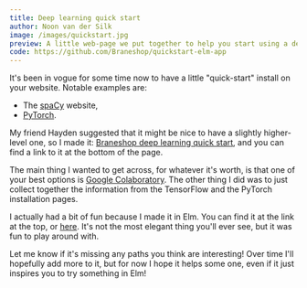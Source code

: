 ```yaml
---
title: Deep learning quick start
author: Noon van der Silk
image: /images/quickstart.jpg
preview: A little web-page we put together to help you start using a deep learning framework immediately.
code: https://github.com/Braneshop/quickstart-elm-app
---
```




It's been in vogue for some time now to have a little "quick-start" install on
your website. Notable examples are:

<ul class="normal">
<li>The <a href="https://spacy.io/usage" rel="noopener">spaCy</a>
website,</li>
<li> <a href="https://pytorch.org/" rel="noopener">PyTorch</a>.</li>
</ul>

My friend Hayden suggested that it might be nice to have a slightly
higher-level one, so I made it: <a href="/quickstart.html">Braneshop deep
learning quick start</a>, and you can find a link to it at the bottom of the
page.

The main thing I wanted to get across, for whatever it's worth, is that one of
your best options is <a href="https://colab.research.google.com/">Google
Colaboratory</a>. The other thing I did was to just collect together the
information from the TensorFlow and the PyTorch installation pages.

I actually had a bit of fun because I made it in Elm. You can find it at the
link at the top, or <a href="https://github.com/Braneshop/quickstart-elm-app"
rel="noopener">here</a>. It's not the most elegant thing you'll ever see, but
it was fun to play around with.

Let me know if it's missing any paths you think are interesting! Over time
I'll hopefully add more to it, but for now I hope it helps some one, even if
it just inspires you to try something in Elm!
